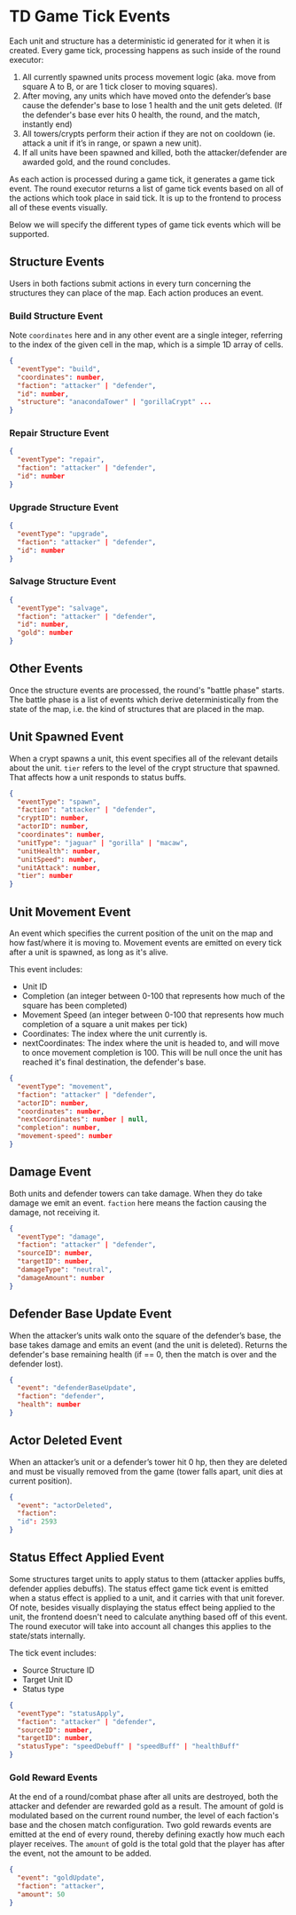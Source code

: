 # TD Game Tick Events

Each unit and structure has a deterministic id generated for it when it is created. Every game tick, processing happens as such inside of the round executor:

1. All currently spawned units process movement logic (aka. move from square A to B, or are 1 tick closer to moving squares).
2. After moving, any units which have moved onto the defender’s base cause the defender's base to lose 1 health and the unit gets deleted. (If the defender's base ever hits 0 health, the round, and the match, instantly end)
3. All towers/crypts perform their action if they are not on cooldown (ie. attack a unit if it’s in range, or spawn a new unit).
4. If all units have been spawned and killed, both the attacker/defender are awarded gold, and the round concludes.

As each action is processed during a game tick, it generates a game tick event. The round executor returns a list of game tick events based on all of the actions which took place in said tick. It is up to the frontend to process all of these events visually.

Below we will specify the different types of game tick events which will be supported.

## Structure Events

Users in both factions submit actions in every turn concerning the structures they can place of the map. Each action produces an event.

### Build Structure Event

Note `coordinates` here and in any other event are a single integer, referring to the index of the given cell in the map, which is a simple 1D array of cells.

```json
{
  "eventType": "build",
  "coordinates": number,
  "faction": "attacker" | "defender",
  "id": number,
  "structure": "anacondaTower" | "gorillaCrypt" ...
}
```

### Repair Structure Event

```json
{
  "eventType": "repair",
  "faction": "attacker" | "defender",
  "id": number
}
```

### Upgrade Structure Event

```json
{
  "eventType": "upgrade",
  "faction": "attacker" | "defender",
  "id": number
}
```

### Salvage Structure Event

```json
{
  "eventType": "salvage",
  "faction": "attacker" | "defender",
  "id": number,
  "gold": number
}
```

## Other Events

Once the structure events are processed, the round's "battle phase" starts. The battle phase is a list of events which derive deterministically from the state of the map, i.e. the kind of structures that are placed in the map.

## Unit Spawned Event

When a crypt spawns a unit, this event specifies all of the relevant details about the unit.
`tier` refers to the level of the crypt structure that spawned. That affects how a unit responds to status buffs.

```json
{
  "eventType": "spawn",
  "faction": "attacker" | "defender",
  "cryptID": number,
  "actorID": number,
  "coordinates": number,
  "unitType": "jaguar" | "gorilla" | "macaw",
  "unitHealth": number,
  "unitSpeed": number,
  "unitAttack": number,
  "tier": number
}
```

## Unit Movement Event

An event which specifies the current position of the unit on the map and how fast/where it is moving to. Movement events are emitted on every tick after a unit is spawned, as long as it's alive.

This event includes:

- Unit ID
- Completion (an integer between 0-100 that represents how much of the square has been completed)
- Movement Speed (an integer between 0-100 that represents how much completion of a square a unit makes per tick)
- Coordinates: The index where the unit currently is.
- nextCoordinates: The index where the unit is headed to, and will move to once movement completion is 100. This will be null once the unit has reached it's final destination, the defender's base.

```json
{
  "eventType": "movement",
  "faction": "attacker" | "defender",
  "actorID": number,
  "coordinates": number,
  "nextCoordinates": number | null,
  "completion": number,
  "movement-speed": number
}
```

## Damage Event

Both units and defender towers can take damage. When they do take damage we emit an event.
`faction` here means the faction causing the damage, not receiving it.

```json
{
  "eventType": "damage",
  "faction": "attacker" | "defender",
  "sourceID": number,
  "targetID": number,
  "damageType": "neutral",
  "damageAmount": number
}
```

## Defender Base Update Event

When the attacker’s units walk onto the square of the defender’s base, the base takes damage and emits an event (and the unit is deleted).
Returns the defender's base remaining health (if == 0, then the match is over and the defender lost).

```json
{
  "event": "defenderBaseUpdate",
  "faction": "defender",
  "health": number
}
```

## Actor Deleted Event

When an attacker’s unit or a defender’s tower hit 0 hp, then they are deleted and must be visually removed from the game (tower falls apart, unit dies at current position).

```json
{
  "event": "actorDeleted",
  "faction":
  "id": 2593
}
```

## Status Effect Applied Event

Some structures target units to apply status to them (attacker applies buffs, defender applies debuffs). The status effect game tick event is emitted when a status effect is applied to a unit, and it carries with that unit forever. Of note, besides visually displaying the status effect being applied to the unit, the frontend doesn't need to calculate anything based off of this event. The round executor will take into account all changes this applies to the state/stats internally.

The tick event includes:

- Source Structure ID
- Target Unit ID
- Status type

```json
{
  "eventType": "statusApply",
  "faction": "attacker" | "defender",
  "sourceID": number,
  "targetID": number,
  "statusType": "speedDebuff" | "speedBuff" | "healthBuff"
}
```

### Gold Reward Events

At the end of a round/combat phase after all units are destroyed, both the attacker and defender are rewarded gold as a result. The amount of gold is modulated based on the current round number, the level of each faction's base and the chosen match configuration. Two gold rewards events are emitted at the end of every round, thereby defining exactly how much each player receives. The `amount` of gold is the total gold that the player has after the event, not the amount to be added.

```json
{
  "event": "goldUpdate",
  "faction": "attacker",
  "amount": 50
}
```
